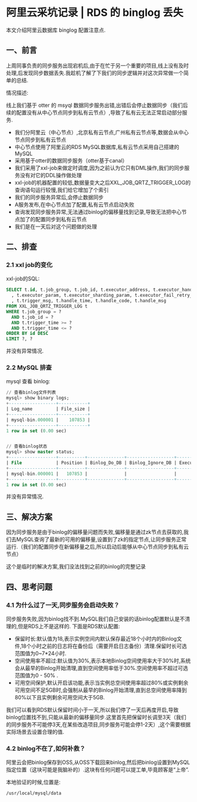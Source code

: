 # 阿里云采坑记录 | RDS 的 binglog 丢失

本文介绍阿里云数据库 binglog 配置注意点.

<!--more-->

## 一、前言

上周同事负责的同步服务出现宕机后,由于在忙于另一个重要的项目,线上没有及时处理,后发现同步数据丢失.我趁机了解了下我们的同步逻辑并对这次异常做一个简单的总结.

情况描述:

线上我们基于 otter 的 msyql 数据同步服务出错,出错后会停止数据同步（我们后续的配置没有从中心节点同步到私有云节点）,导致了私有云无法正常启动部分服务.

- 我们分阿里云（中心节点）,北京私有云节点,广州私有云节点等,数据会从中心节点同步到私有云节点
- 中心节点使用了阿里云的RDS MySQL数据库,私有云节点采用自己搭建的MySQL
- 采用基于otter的数据同步服务（otter基于canal）
- 我们采用了xxl-job来做定时调度,因为之前认为它只有DML操作,我们的同步服务没有对它的DDL操作做处理
- xxl-job的机器配置的较低,数据量变大之后XXL_JOB_QRTZ_TRIGGER_LOG的查询语句运行较慢,我们给它增加了个索引
- 我们的同步服务异常后,会停止数据同步
- A服务发布,在中心节点加了配置,私有云节点启动失败
- 查询发现同步服务异常,无法通过binlog的偏移量找到记录,导致无法把中心节点加了的配置同步到私有云节点
- 我们是在一天后对这个问题做的处理

## 二、排查

### 2.1 xxl job的变化

xxl-job的SQL:

```sql
SELECT t.id, t.job_group, t.job_id, t.executor_address, t.executor_handler
  , t.executor_param, t.executor_sharding_param, t.executor_fail_retry_count, t.trigger_time, t.trigger_code
  , t.trigger_msg, t.handle_time, t.handle_code, t.handle_msg
FROM XXL_JOB_QRTZ_TRIGGER_LOG t
WHERE t.job_group = ?
  AND t.job_id = ?
  AND t.trigger_time >= ?
  AND t.trigger_time <= ?
ORDER BY id DESC
LIMIT ?, ?
```

并没有异常情况.

### 2.2 MySQL 排查

mysql 查看 binlog:

```sql
// 查看binlog文件列表
mysql> show binary logs;
+------------------+-----------+
| Log_name         | File_size |
+------------------+-----------+
| mysql-bin.000001 |    107853 |
+------------------+-----------+
1 row in set (0.00 sec)


// 查看binlog状态
mysql> show master status;
+------------------+----------+--------------+------------------+-------------------+
| File             | Position | Binlog_Do_DB | Binlog_Ignore_DB | Executed_Gtid_Set |
+------------------+----------+--------------+------------------+-------------------+
| mysql-bin.000001 |   107853 |              |                  |                   |
+------------------+----------+--------------+------------------+-------------------+
1 row in set (0.00 sec)
```

并没有异常情况.

## 三、解决方案

因为同步服务是由于binlog的偏移量问题而失败,偏移量是通过zk节点去获取的,我们去MySQL查询了最新的可用的偏移量,设置到了zk的指定节点,让同步服务正常运行.（我们的配置同步在新偏移量之后,所以启动后能够从中心节点同步到私有云节点）

这个是临时的解决方案,我们没法找到之前的binlog的完整记录

## 四、思考问题

### 4.1 为什么过了一天,同步服务会启动失败？

同步服务失败,因为binlog找不到.MySQL我们自己安装的话binlog配置默认是不清理的,但是RDS上不是这样的.
下面是RDS默认配置:

- 保留时长:默认值为18,表示实例空间内默认保存最近18个小时内的Binlog文件,18个小时之前的日志将在备份后（需要开启日志备份）清理.保留时长可选范围值为0~7*24小时.
- 空间使用率不超过:默认值为30%,表示本地Binlog空间使用率大于30%时,系统会从最早的Binlog开始清理,直到空间使用率低于30%.空间使用率不超过可选范围值为0 - 50% .
- 可用空间保护,默认开启该功能,表示当实例总空间使用率超过80%或实例剩余可用空间不足5GB时,会强制从最早的Binlog开始清理,直到总空间使用率降到80%以下且实例剩余可用空间大于5GB.

我们可以看到RDS默认保留时间小于一天,所以我们停了一天后再度开启,导致binlog位置找不到,只能从最新的偏移量同步.这里首先把保留时长调至3天（我们的同步服务不可能停3天,在某些改造项目,同步服务可能会停1-2天）,这个需要根据实际场景去设置合理的值.

### 4.2 binlog不在了,如何补救？

阿里云会把binlog保存到OSS,从OSS下载回来binlog,然后把binlog设置到MySQL指定位置（这块可能是我脑补的）.这块有任何问题可以提工单,毕竟顾客是“上帝”.

本地验证的时候,位置是:
```bash
/usr/local/mysql/data
```

